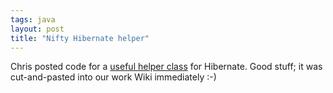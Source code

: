 ```yaml
---
tags: java
layout: post
title: "Nifty Hibernate helper"
---
```




Chris posted code for a <a href="http://www.codeintensity.com/2003/02/07.html#a257">useful helper class</a> for Hibernate. Good stuff; it was cut-and-pasted into our work Wiki immediately :-)


